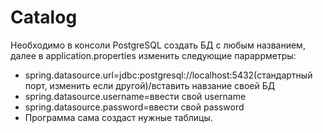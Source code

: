 # Catalog

Необходимо в консоли PostgreSQL создать БД с любым названием, далее в application.properties изменить следующие параррметры: 

- spring.datasource.url=jdbc:postgresql://localhost:5432(стандартный порт, изменить если другой)/вставить навзание своей БД
- spring.datasource.username=ввести свой username
- spring.datasource.password=ввести свой password
- Программа сама создаст нужные таблицы.
